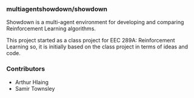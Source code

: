 ### multiagentshowdown/showdown

Showdown is a multi-agent environment for developing and comparing Reinforcement Learning algorithms.

This project started as a class project for EEC 289A: Reinforcement Learning so, it is initially based on the class project in terms of ideas and code.

### Contributors

* Arthur Hlaing
* Samir Townsley
